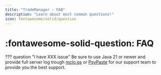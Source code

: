 ```yaml
---
title: "TradeManager - FAQ"
description: "Learn about most common questions!"
icon: fontawesome/solid/question
---
```


# :fontawesome-solid-question: FAQ

??? question "I have XXX issue"
    Be sure to use Java 21 or newer and provide full server log trough [mclo.gs](https://mclo.gs/) or [PsyPaste](https://paste.crafttale.eu/) for our support team to provide you the best support.